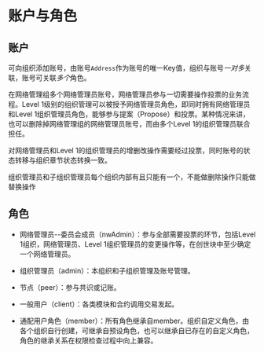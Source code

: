 # 账户与角色

## 账户

​可向组织添加账号，由账号`Address`作为账号的唯一Key值，组织与账号*一对多*关联，账号可关联*多个*角色。
  
在网络管理组多个网络管理员账号，网络管理员参与一切需要操作投票的业务流程。Level 1级别的组织管理可以被授予网络管理员角色，即同时拥有网络管理员和Level 1组织管理员角色，能够参与提案（Propose）和投票。某种情况来讲，也可以删除掉网络管理组的网络管理员账号，而由多个Level 1的组织管理员联合担任。

对网络管理员和Level 1的组织管理员的增删改操作需要经过投票，同时账号的状态转移与组织章节状态转换一致。

组织管理员和子组织管理员每个组织内部有且只能有一个，不能做删除操作只能做替换操作

## 角色

- 网络管理员--委员会成员（nwAdmin）：参与全部需要投票的环节，包括Level 1组织，网络管理员、Level 1组织管理员的变更操作等，在创世块中至少确定一个网络管理员。

- 组织管理员（admin）：本组织和子组织管理及账号管理。

- 节点（peer）：参与共识或记账。

- 一般用户（client）：各类模块和合约调用交易发起。

- 通配用户角色（member）：所有角色继承自member。组织自定义角色，由各个组织自行创建，可继承自预设角色，也可以继承自已存在的自定义角色，角色的继承关系在权限检查过程中向上兼容。
 